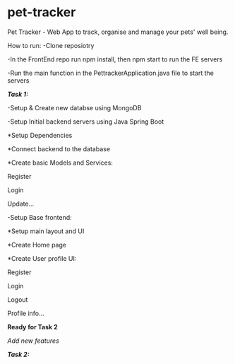 # pet-tracker
Pet Tracker - Web App to track, organise and manage your pets' well being. 

How to run:
-Clone reposiotry

-In the FrontEnd repo run npm install, then npm start to run the FE servers

-Run the main function in the PettrackerApplication.java file to start the servers


***Task 1:***

-Setup & Create new databse using MongoDB

-Setup Initial backend servers using Java Spring Boot

*Setup Dependencies

*Connect backend to the database

*Create basic Models and Services:

Register

Login

Update...


-Setup Base frontend:

*Setup main layout and UI

*Create Home page

*Create User profile UI:

Register

Login

Logout

Profile info...


**Ready for Task 2**

*Add new features*

***Task 2:***
